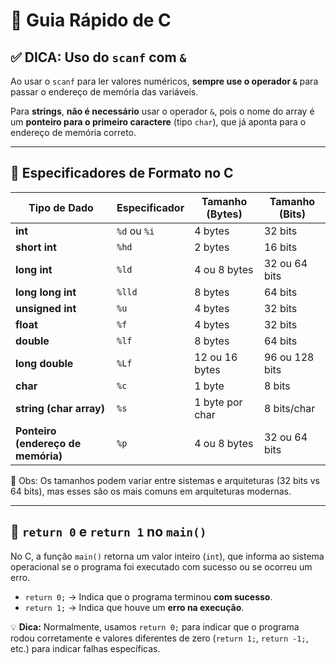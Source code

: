 # 📌 Guia Rápido de C

## ✅ DICA: Uso do `scanf` com `&`
Ao usar o `scanf` para ler valores numéricos, **sempre use o operador `&`** para passar o endereço de memória das variáveis.

Para **strings**, **não é necessário** usar o operador `&`, pois o nome do array é um **ponteiro para o primeiro caractere** (tipo `char`), que já aponta para o endereço de memória correto.

---

## 🔢 Especificadores de Formato no C

| Tipo de Dado                | Especificador  | Tamanho (Bytes) | Tamanho (Bits) |
|-----------------------------|----------------|------------------|----------------|
| **int**                      | `%d` ou `%i`   | 4 bytes          | 32 bits        |
| **short int**                | `%hd`          | 2 bytes          | 16 bits        |
| **long int**                 | `%ld`          | 4 ou 8 bytes     | 32 ou 64 bits  |
| **long long int**            | `%lld`         | 8 bytes          | 64 bits        |
| **unsigned int**             | `%u`           | 4 bytes          | 32 bits        |
| **float**                    | `%f`           | 4 bytes          | 32 bits        |
| **double**                   | `%lf`          | 8 bytes          | 64 bits        |
| **long double**              | `%Lf`          | 12 ou 16 bytes   | 96 ou 128 bits |
| **char**                     | `%c`           | 1 byte           | 8 bits         |
| **string (char array)**      | `%s`           | 1 byte por char  | 8 bits/char    |
| **Ponteiro (endereço de memória)** | `%p`    | 4 ou 8 bytes     | 32 ou 64 bits  |

📝 Obs: Os tamanhos podem variar entre sistemas e arquiteturas (32 bits vs 64 bits), mas esses são os mais comuns em arquiteturas modernas.

---

## 🔄 `return 0` e `return 1` no `main()`

No C, a função `main()` retorna um valor inteiro (`int`), que informa ao sistema operacional se o programa foi executado com sucesso ou se ocorreu um erro.

- `return 0;` → Indica que o programa terminou **com sucesso**.
- `return 1;` → Indica que houve um **erro na execução**.

💡 **Dica:** Normalmente, usamos `return 0;` para indicar que o programa rodou corretamente e valores diferentes de zero (`return 1;`, `return -1;`, etc.) para indicar falhas específicas.
